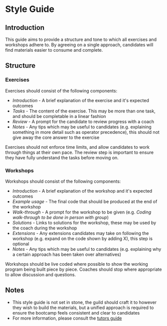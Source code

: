 # Style Guide


## Introduction

This guide aims to provide a structure and tone to which all exercises and workshops adhere to. By agreeing on a single approach, candidates will find materials easier to consume and complete.


## Structure


### Exercises

Exercises should consist of the following components:

* *Introduction* - A brief explanation of the exercise and it's expected outcomes
* *Tasks* - The content of the exercise. This may be more than one task, and should be completable in a linear fashion
* *Review* - A prompt for the candidate to review progress with a coach
* *Notes* - Any tips which may be useful to candidates (e.g. explaining something in more detail such as operator precedence), this should not give away the core answer to the exercise

Exercises should not enforce time limits, and allow candidates to work through things at their own pace. The review step is important to ensure they have fully understand the tasks before moving on.


### Workshops

Workshops should consist of the following components:

* *Introduction* - A brief explanation of the workshop and it's expected outcomes
* *Example usage* - The final code that should be produced at the end of the workshop
* *Walk-through* - A prompt for the workshop to be given (e.g. _Coding walk-through to be done in person with group_)
* *Solutions* - Links to solutions for the workshop, these may be used by the coach during the workshop
* *Extensions* - Any extensions candidates may take on following the workshop (e.g. expand on the code shown by adding X), this step is optional
* *Notes* - Any tips which may be useful to candidates (e.g. explaining why a certain approach has been taken over alternatives)

Workshops should be live coded where possible to show the working program being built piece by piece. Coaches should stop where appropriate to allow discussion and questions.


## Notes

* This style guide is not set in stone, the guild should craft it to however they wish to build the materials, but a unified approach is required to ensure the bootcamp feels consistent and clear to candidates
* For more information, please consult the [tutors guide](tutors.md)
